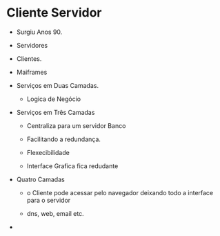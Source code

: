 # Cliente Servidor

* Surgiu Anos 90.

* Servidores
 
* Clientes.

* Maiframes

* Serviços em Duas Camadas.

    * Logica de Negócio 

* Serviços em Três Camadas
    
    * Centraliza para um servidor Banco 
    
    * Facilitando a redundança.

    * Flexecibilidade

    * Interface Grafica fica redudante

* Quatro Camadas

    * o Cliente pode acessar pelo navegador deixando todo a interface para o servidor
    
    * dns, web, email etc.

* 